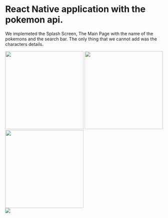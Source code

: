 # React Native application with the pokemon api.

We implemeted the Splash Screen, The Main Page with the name of the pokemons and the search bar. The only thing that we cannot add was the characters details.


<div>
<img src='https://user-images.githubusercontent.com/81264536/159654802-9187b5ad-c6c2-4232-8162-4ae42c45d917.png' width=250>
<img src='https://user-images.githubusercontent.com/81264536/159661057-9e86cacd-55c3-4b5d-ad22-5ef4142e4118.png' width=250>
<img src='https://user-images.githubusercontent.com/81264536/159661156-63d1df18-af8d-4e8c-81c3-87aea27ecfe8.png' width=250>
</div>
<div>
<img src='https://user-images.githubusercontent.com/81264536/159720692-6ca3c65f-7c6e-4bfe-8845-0e17ce767d5a.png' width 250>
</div>
